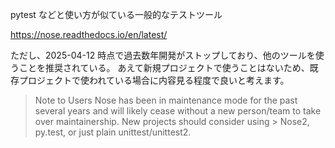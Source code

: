 pytest などと使い方が似ている一般的なテストツール

https://nose.readthedocs.io/en/latest/

ただし、2025-04-12 時点で過去数年開発がストップしており、他のツールを使うことを推奨されている。
あえて新規プロジェクトで使うことはないため、既存プロジェクトで使われている場合に内容見る程度で良いと考えます。

> Note to Users
Nose has been in maintenance mode for the past several years and will likely cease without a new person/team to take over maintainership. New projects should consider using > Nose2, py.test, or just plain unittest/unittest2.
